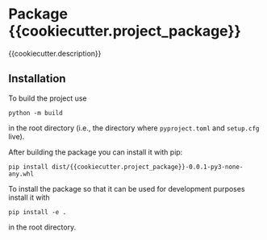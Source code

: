 # Package {{cookiecutter.project_package}}

{{cookiecutter.description}}


## Installation

To build the project use

```shell script
python -m build
```
in the root directory (i.e., the directory where `pyproject.toml` and `setup.cfg` live).

After building the package you can install it with pip:
```shell script
pip install dist/{{cookiecutter.project_package}}-0.0.1-py3-none-any.whl
```

To install the package so that it can be used for development purposes
install it with
```shell script
pip install -e .
```
in the root directory.
